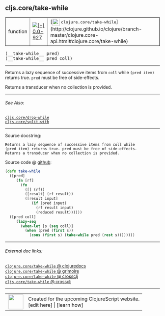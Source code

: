 ## cljs.core/take-while



 <table border="1">
<tr>
<td>function</td>
<td><a href="https://github.com/cljsinfo/cljs-api-docs/tree/0.0-927"><img valign="middle" alt="[+] 0.0-927" title="Added in 0.0-927" src="https://img.shields.io/badge/+-0.0--927-lightgrey.svg"></a> </td>
<td>
[<img height="24px" valign="middle" src="http://i.imgur.com/1GjPKvB.png"> <samp>clojure.core/take-while</samp>](http://clojure.github.io/clojure/branch-master/clojure.core-api.html#clojure.core/take-while)
</td>
</tr>
</table>


 <samp>
(__take-while__ pred)<br>
</samp>
 <samp>
(__take-while__ pred coll)<br>
</samp>

---

Returns a lazy sequence of successive items from `coll` while `(pred item)`
returns true. `pred` must be free of side-effects.

Returns a transducer when no collection is provided.



---


###### See Also:

[`cljs.core/drop-while`](../cljs.core/drop-while.md)<br>
[`cljs.core/split-with`](../cljs.core/split-with.md)<br>

---


Source docstring:

```
Returns a lazy sequence of successive items from coll while
(pred item) returns true. pred must be free of side-effects.
Returns a transducer when no collection is provided.
```


Source code @ [github](https://github.com/clojure/clojurescript/blob/r3119/src/cljs/cljs/core.cljs#L8047-L8064):

```clj
(defn take-while
  ([pred]
     (fn [rf]
       (fn
         ([] (rf))
         ([result] (rf result))
         ([result input]
            (if (pred input)
              (rf result input)
              (reduced result))))))
  ([pred coll]
     (lazy-seq
       (when-let [s (seq coll)]
         (when (pred (first s))
           (cons (first s) (take-while pred (rest s))))))))
```

<!--
Repo - tag - source tree - lines:

 <pre>
clojurescript @ r3119
└── src
    └── cljs
        └── cljs
            └── <ins>[core.cljs:8047-8064](https://github.com/clojure/clojurescript/blob/r3119/src/cljs/cljs/core.cljs#L8047-L8064)</ins>
</pre>

-->

---



###### External doc links:

[`clojure.core/take-while` @ clojuredocs](http://clojuredocs.org/clojure.core/take-while)<br>
[`clojure.core/take-while` @ grimoire](http://conj.io/store/v1/org.clojure/clojure/1.7.0-beta3/clj/clojure.core/take-while/)<br>
[`clojure.core/take-while` @ crossclj](http://crossclj.info/fun/clojure.core/take-while.html)<br>
[`cljs.core/take-while` @ crossclj](http://crossclj.info/fun/cljs.core.cljs/take-while.html)<br>

---

 <table>
<tr><td>
<img valign="middle" align="right" width="48px" src="http://i.imgur.com/Hi20huC.png">
</td><td>
Created for the upcoming ClojureScript website.<br>
[edit here] | [learn how]
</td></tr></table>

[edit here]:https://github.com/cljsinfo/cljs-api-docs/blob/master/cljsdoc/cljs.core/take-while.cljsdoc
[learn how]:https://github.com/cljsinfo/cljs-api-docs/wiki/cljsdoc-files

<!--

This information was too distracting to show to readers, but I'll leave it
commented here since it is helpful to:

- pretty-print the data used to generate this document
- and show how to retrieve that data



The API data for this symbol:

```clj
{:description "Returns a lazy sequence of successive items from `coll` while `(pred item)`\nreturns true. `pred` must be free of side-effects.\n\nReturns a transducer when no collection is provided.",
 :ns "cljs.core",
 :name "take-while",
 :signature ["[pred]" "[pred coll]"],
 :history [["+" "0.0-927"]],
 :type "function",
 :related ["cljs.core/drop-while" "cljs.core/split-with"],
 :full-name-encode "cljs.core/take-while",
 :source {:code "(defn take-while\n  ([pred]\n     (fn [rf]\n       (fn\n         ([] (rf))\n         ([result] (rf result))\n         ([result input]\n            (if (pred input)\n              (rf result input)\n              (reduced result))))))\n  ([pred coll]\n     (lazy-seq\n       (when-let [s (seq coll)]\n         (when (pred (first s))\n           (cons (first s) (take-while pred (rest s))))))))",
          :title "Source code",
          :repo "clojurescript",
          :tag "r3119",
          :filename "src/cljs/cljs/core.cljs",
          :lines [8047 8064]},
 :full-name "cljs.core/take-while",
 :clj-symbol "clojure.core/take-while",
 :docstring "Returns a lazy sequence of successive items from coll while\n(pred item) returns true. pred must be free of side-effects.\nReturns a transducer when no collection is provided."}

```

Retrieve the API data for this symbol:

```clj
;; from Clojure REPL
(require '[clojure.edn :as edn])
(-> (slurp "https://raw.githubusercontent.com/cljsinfo/cljs-api-docs/catalog/cljs-api.edn")
    (edn/read-string)
    (get-in [:symbols "cljs.core/take-while"]))
```

-->
